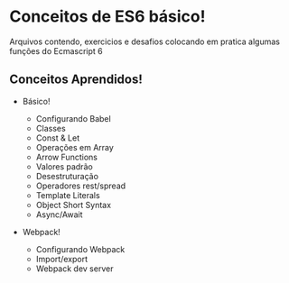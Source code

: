# Conceitos de ES6 básico!

Arquivos contendo, exercicios e desafios colocando em pratica algumas funções do Ecmascript 6

## Conceitos Aprendidos!

- Básico!
  - Configurando Babel
  - Classes
  - Const & Let
  - Operações em Array
  - Arrow Functions
  - Valores padrão
  - Desestruturação
  - Operadores rest/spread
  - Template Literals
  - Object Short Syntax
  - Async/Await
  
- Webpack!
  - Configurando Webpack
  - Import/export
  - Webpack dev server
 
